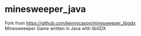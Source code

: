 # minesweeper_java
Fork from https://github.com/kennycason/minesweeper_libgdx
Minesweeeper Game written in Java with libGDX
